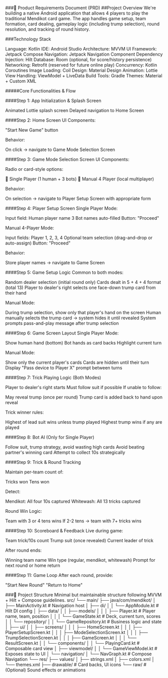 ###🧾 Product Requirements Document (PRD)
##Project Overview
We're building a native Android application that allows 4 players to play the traditional Mendikot card game. The app handles game setup, team formation, card dealing, gameplay logic (including trump selection), round resolution, and tracking of round history.

###Technology Stack

Language: Kotlin
IDE: Android Studio
Architecture: MVVM
UI Framework: Jetpack Compose
Navigation: Jetpack Navigation Component
Dependency Injection: Hilt
Database: Room (optional, for score/history persistence)
Networking: Retrofit (reserved for future online play)
Concurrency: Kotlin Coroutines
Image Loading: Coil
Design: Material Design
Animation: Lottie
View Handling: ViewModel + LiveData
Build Tools: Gradle
Themes: Material + Custom XML

#####Core Functionalities & Flow

####Step 1: App Initialization & Splash Screen

Animated Lottie splash screen
Delayed navigation to Home Screen

####Step 2: Home Screen
UI Components:

"Start New Game" button

Behavior:

On click → navigate to Game Mode Selection Screen

####Step 3: Game Mode Selection Screen
UI Components:

Radio or card-style options:

🧍 Single Player (1 human + 3 bots)
🤝 Manual 4 Player (local multiplayer)



Behavior:

On selection → navigate to Player Setup Screen with appropriate form

####Step 4: Player Setup Screen
Single Player Mode:

Input field: Human player name
3 Bot names auto-filled
Button: "Proceed"

Manual 4-Player Mode:

Input fields: Player 1, 2, 3, 4
Optional team selection (drag-and-drop or auto-assign)
Button: "Proceed"

Behavior:

Store player names → navigate to Game Screen

####Step 5: Game Setup Logic
Common to both modes:

Random dealer selection (initial round only)
Cards dealt in 5 + 4 + 4 format (total 13)
Player to dealer's right selects one face-down trump card from their hand

Manual Mode:

During trump selection, show only that player's hand on the screen
Human manually selects the trump card → system hides it until revealed
System prompts pass-and-play message after trump selection

####Step 6: Game Screen Layout
Single Player Mode:

Show human hand (bottom)
Bot hands as card backs
Highlight current turn

Manual Mode:

Show only the current player's cards
Cards are hidden until their turn
Display "Pass device to Player X" prompt between turns

####Step 7: Trick Playing Logic (Both Modes)

Player to dealer's right starts
Must follow suit if possible
If unable to follow:

May reveal trump (once per round)
Trump card is added back to hand upon reveal



Trick winner rules:

Highest of lead suit wins unless trump played
Highest trump wins if any are played

####Step 8: Bot AI (Only for Single Player)

Follow suit, trump strategy, avoid wasting high cards
Avoid beating partner's winning card
Attempt to collect 10s strategically

####Step 9: Trick & Round Tracking

Maintain per-team count of:

Tricks won
Tens won


Detect:

Mendikot: All four 10s captured
Whitewash: All 13 tricks captured



Round Win Logic:

Team with 3 or 4 tens wins
If 2-2 tens → team with 7+ tricks wins

####Step 10: Scoreboard & Feedback
Live during game:

Team trick/10s count
Trump suit (once revealed)
Current leader of trick

After round ends:

Winning team name
Win type (regular, mendikot, whitewash)
Prompt for next round or home return

####Step 11: Game Loop
After each round, provide:

"Start New Round"
"Return to Home"



###📁 Project Structure
Minimal but maintainable structure following MVVM + Hilt + Compose guidelines.
src/
└── main/
    ├── java/com/mendikot/
    │   ├── MainActivity.kt                  # Navigation host
    │   ├── di/
    │   │   └── AppModule.kt                 # Hilt DI config
    │   ├── data/
    │   │   ├── models/
    │   │   │   ├── Player.kt                # Player name, team, position
    │   │   │   └── GameState.kt             # Deck, current turn, scores
    │   │   └── repository/
    │   │       └── GameRepository.kt        # Business logic and state
    │   ├── ui/
    │   │   ├── screens/
    │   │   │   ├── HomeScreen.kt
    │   │   │   ├── PlayerSetupScreen.kt 
    │   │   │   ├── ModeSelectionScreen.kt
    │   │   │   ├── TrumpSelectionScreen.kt
    │   │   │   ├── GameScreen.kt
    │   │   │   └── ResultScreen.kt
    │   │   └── components/
    │   │       └── PlayingCard.kt           # Composable card view
    │   ├── viewmodel/
    │   │   └── GameViewModel.kt             # Exposes state to UI
    │   └── navigation/
    │       └── NavGraph.kt                  # Compose Navigation
    └── res/
        ├── values/
        │   ├── strings.xml
        │   ├── colors.xml
        │   └── themes.xml
        ├── drawable/                        # Card backs, UI icons
        └── raw/                             # (Optional) Sound effects or animations